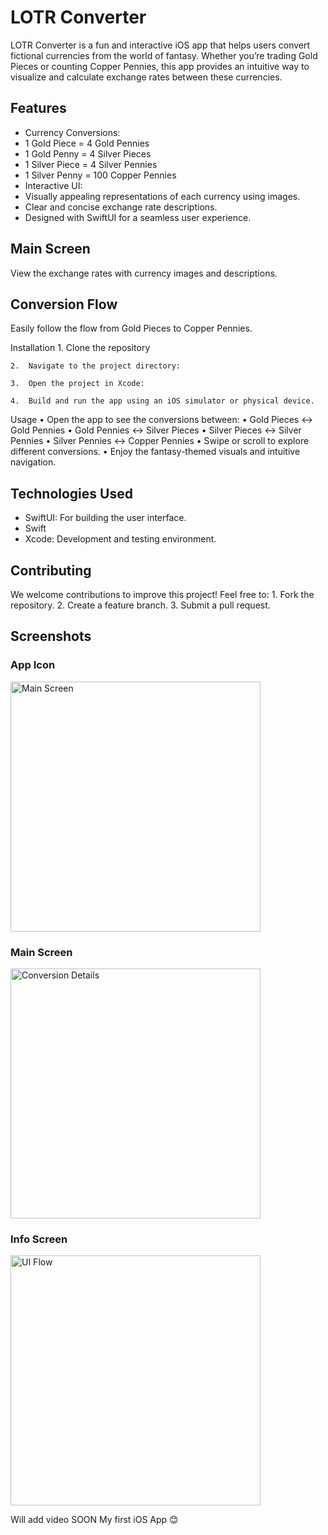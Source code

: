 # LOTR Converter

LOTR Converter is a fun and interactive iOS app that helps users convert fictional currencies from the world of fantasy. Whether you’re trading Gold Pieces or counting Copper Pennies, this app provides an intuitive way to visualize and calculate exchange rates between these currencies.

## Features
-	Currency Conversions:
-	1 Gold Piece = 4 Gold Pennies
-	1 Gold Penny = 4 Silver Pieces
-	1 Silver Piece = 4 Silver Pennies
-	1 Silver Penny = 100 Copper Pennies
-	Interactive UI:
-	Visually appealing representations of each currency using images.
-	Clear and concise exchange rate descriptions.
-	Designed with SwiftUI for a seamless user experience.

## Main Screen

View the exchange rates with currency images and descriptions.

## Conversion Flow

Easily follow the flow from Gold Pieces to Copper Pennies.

Installation
	1.	Clone the repository

	2.	Navigate to the project directory:

	3.	Open the project in Xcode:

	4.	Build and run the app using an iOS simulator or physical device.

Usage
	•	Open the app to see the conversions between:
	•	Gold Pieces ↔ Gold Pennies
	•	Gold Pennies ↔ Silver Pieces
	•	Silver Pieces ↔ Silver Pennies
	•	Silver Pennies ↔ Copper Pennies
	•	Swipe or scroll to explore different conversions.
	•	Enjoy the fantasy-themed visuals and intuitive navigation.

## Technologies Used
-	SwiftUI: For building the user interface.
- Swift 
- Xcode: Development and testing environment.

## Contributing

We welcome contributions to improve this project! Feel free to:
	1.	Fork the repository.
	2.	Create a feature branch.
	3.	Submit a pull request.

## Screenshots
### App Icon
<img src="https://github.com/user-attachments/assets/2030be5f-dc84-4580-b570-dcea4c13e331" alt="Main Screen" width="400">

### Main Screen
<img src="https://github.com/user-attachments/assets/99e5335a-6052-414a-a2dc-9dc8138f1421" alt="Conversion Details" width="400">

### Info Screen 
<img src="https://github.com/user-attachments/assets/b5527b59-c657-49f7-8aca-507661cd9025" alt="UI Flow" width="400">

Will add video SOON
My first iOS App 😊

